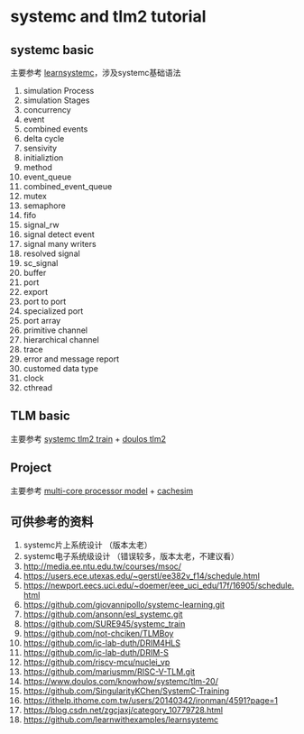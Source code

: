 # systemc and tlm2 tutorial

## systemc basic

主要参考 [learnsystemc](https://github.com/learnwithexamples/learnsystemc)，涉及systemc基础语法

1. simulation Process
1. simulation Stages
1. concurrency
1. event
1. combined events
1. delta cycle
1. sensivity
1. initializtion
1. method
1. event_queue
1. combined_event_queue
1. mutex
1. semaphore
1. fifo
1. signal_rw
1. signal detect event
1. signal many writers
1. resolved signal
1. sc_signal<bool>
1. buffer
1. port
1. export
1. port to port
1. specialized port
1. port array
1. primitive channel
1. hierarchical channel
1. trace
1. error and message report
1. customed data type
1. clock
1. cthread

## TLM basic

主要参考 [systemc tlm2 train](https://github.com/dzwduan/systemc_train) + [doulos tlm2](https://www.doulos.com/knowhow/systemc/tlm-20/)


## Project

主要参考 [multi-core processor model](https://github.com/zoranzhao/HCSim) + [cachesim](https://github.com/callMeBigBen/15618-CacheSim-Page)



## 可供参考的资料

1. systemc片上系统设计   （版本太老）
2. systemc电子系统级设计 （错误较多，版本太老，不建议看）
3. http://media.ee.ntu.edu.tw/courses/msoc/
4. https://users.ece.utexas.edu/~gerstl/ee382v_f14/schedule.html
5. https://newport.eecs.uci.edu/~doemer/eee_uci_edu/17f/16905/schedule.html
6. https://github.com/giovannipollo/systemc-learning.git
7. https://github.com/ansonn/esl_systemc.git
8. https://github.com/SURE945/systemc_train
9. https://github.com/not-chciken/TLMBoy
10. https://github.com/ic-lab-duth/DRIM4HLS
11. https://github.com/ic-lab-duth/DRIM-S
12. https://github.com/riscv-mcu/nuclei_vp
13. https://github.com/mariusmm/RISC-V-TLM.git
14. https://www.doulos.com/knowhow/systemc/tlm-20/
15. https://github.com/SingularityKChen/SystemC-Training
16. https://ithelp.ithome.com.tw/users/20140342/ironman/4591?page=1
17. https://blog.csdn.net/zgcjaxj/category_10779728.html
18. https://github.com/learnwithexamples/learnsystemc
